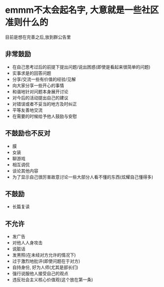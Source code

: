 # emmm不太会起名字, 大意就是一些社区准则什么的

目前是想在完善之后,放到群公告里

## 非常鼓励

- 在自己思考过后的前提下提出问题/说出困惑(即使是看起来很简单的问题)
- 实事求是的回答问题
- 分享/交流一些有价值的经验/见解
- 向大家分享一些开心的事情
- 和谐地针对问题本身展开讨论
- 对今后的活动提出自己的建议
- 对错误或者不妥当的地方及时纠正
- 平等友善地交流
- 在需要的时候给予他人鼓励与安慰

## 不鼓励也不反对

- 膜
- 女装
- 聊游戏
- 相互调侃
- 谈论其他内容
- 为了显示自己很厉害故意讨论一些大部分人看不懂的东西(炫耀自己懂得多)

## 不鼓励

- 长篇复读

## 不允许

- 发广告
- 对他人人身攻击
- 说脏话
- 发黑照(在未经对方允许的情况下)
- 过于激烈地批评(即使问题在于对方)
- 自持身份, 好为人师(尤其是部长们)
- 强行说服他人接受自己的观点
- 违反社会主义核心价值观(这个放在第一条)